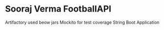 # Sooraj Verma FootballAPI
Artifactory used beow jars
Mockito for test coverage
String Boot Application


